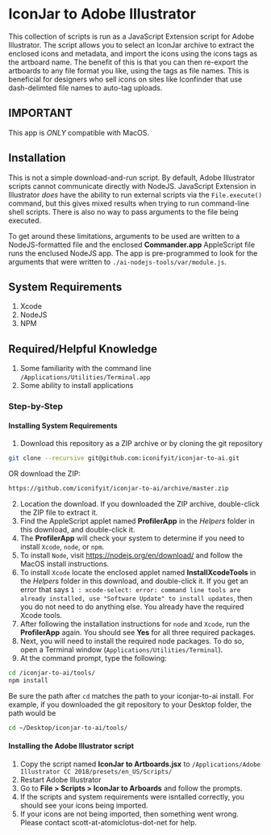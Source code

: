 # IconJar to Adobe Illustrator

This collection of scripts is run as a JavaScript Extension script for Adobe Illustrator. The script allows you to select an IconJar archive to extract the enclosed icons and metadata, and import the icons using the icons tags as the artboard name. The benefit of this is that you can then re-export the artboards to any file format you like, using the tags as file names. This is beneficial for designers who sell icons on sites like Iconfinder that use dash-delimted file names to auto-tag uploads.

## IMPORTANT ##

This app is *ONLY* compatible with MacOS. 

## Installation

This is not a simple download-and-run script. By default, Adobe Illustrator scripts cannot communicate directly with NodeJS. JavaScript Extension in Illustrator _does_ have the ability to run external scripts via the `File.execute()` command, but this gives mixed results when trying to run command-line shell scripts. There is also no way to pass arguments to the file being executed.

To get around these limitations, arguments to be used are written to a NodeJS-formatted file and the enclosed **Commander.app** AppleScript file runs the enclused NodeJS app. The app is pre-programmed to look for the arguments that were written to `./ai-nodejs-tools/var/module.js`.

## System Requirements

1. Xcode
2. NodeJS
3. NPM

## Required/Helpful Knowledge

1. Some familiarity with the command line `/Applications/Utilities/Terminal.app`
2. Some ability to install applications

### Step-by-Step

#### Installing System Requirements

1. Download this repository as a ZIP archive or by cloning the git repository 

```bash
git clone --recursive git@github.com:iconifyit/iconjar-to-ai.git
```
    
OR download the ZIP:
      
```bash
https://github.com/iconifyit/iconjar-to-ai/archive/master.zip
```
    
2. Location the download. If you downloaded the ZIP archive, double-click the ZIP file to extract it.
3. Find the AppleScript applet named **ProfilerApp** in the _Helpers_ folder in this download, and double-click it.
4. The **ProfilerApp** will check your system to determine if you need to install `Xcode`, `node`, or `npm`.
5. To install `Node`, visit https://nodejs.org/en/download/ and follow the MacOS install instructions.
6. To install `Xcode` locate the enclosed applet named **InstallXcodeTools** in the _Helpers_ folder in this download, and double-click it. If you get an error that says `1 : xcode-select: error: command line tools are already installed, use "Software Update" to install updates`, then you do not need to do anything else. You already have the required Xcode tools.
7. After following the installation instructions for `node` and `Xcode`, run the **ProfilerApp** again. You should see **Yes** for all three required packages.
8. Next, you will need to install the required node packages. To do so, open a Terminal window (`Applications/Utilities/Terminal`).
9. At the command prompt, type the following:
```bash
cd /iconjar-to-ai/tools/
npm install
```
Be sure the path after `cd` matches the path to your iconjar-to-ai install. For example, if you downloaded the git repository to your Desktop folder, the path would be
```bash
cd ~/Desktop/iconjar-to-ai/tools/
```

#### Installing the Adobe Illustrator script

1. Copy the script named **IconJar to Artboards.jsx** to `/Applications/Adobe Illustrator CC 2018/presets/en_US/Scripts/`
2. Restart Adobe Illustrator
3. Go to **File > Scripts > IconJar to Arboards** and follow the prompts.
4. If the scripts and system requirements were isntalled correctly, you should see your icons being imported.
5. If your icons are not being imported, then something went wrong. Please contact scott-at-atomiclotus-dot-net for help.






